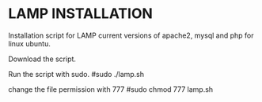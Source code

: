 # LAMP INSTALLATION

Installation script for LAMP current versions of apache2, mysql and php for linux ubuntu. 

Download the script.

Run the script with sudo.  #sudo ./lamp.sh

change the file permission with 777 #sudo chmod 777 lamp.sh
